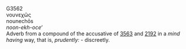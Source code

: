 G3562  
νουνεχῶς  
nounechōs  
*noon-ekh-oce‘*  
Adverb from a compound of the accusative of [3563](g3563) and
[2192](g2192) in a *mind* *having* way, that is, *prudently:* -
discreetly.  
